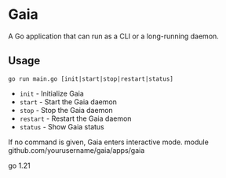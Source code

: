 # Gaia

A Go application that can run as a CLI or a long-running daemon.

## Usage

```
go run main.go [init|start|stop|restart|status]
```

- `init`    - Initialize Gaia
- `start`   - Start the Gaia daemon
- `stop`    - Stop the Gaia daemon
- `restart` - Restart the Gaia daemon
- `status`  - Show Gaia status

If no command is given, Gaia enters interactive mode.
module github.com/yourusername/gaia/apps/gaia

go 1.21

